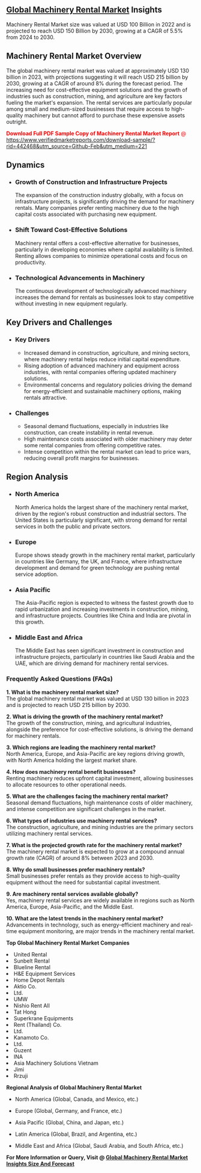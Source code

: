 <h2><a href="https://www.verifiedmarketreports.com/download-sample/?rid=442468&amp;utm_source=Github&amp;utm_medium=221" target="_blank">Global Machinery Rental Market</a> Insights</h2><p>Machinery Rental Market size was valued at USD 100 Billion in 2022 and is projected to reach USD 150 Billion by 2030, growing at a CAGR of 5.5% from 2024 to 2030.</p><p> <h2>Machinery Rental Market Overview</h2> <p>The global machinery rental market was valued at approximately USD 130 billion in 2023, with projections suggesting it will reach USD 215 billion by 2030, growing at a CAGR of around 8% during the forecast period. The increasing need for cost-effective equipment solutions and the growth of industries such as construction, mining, and agriculture are key factors fueling the market's expansion. The rental services are particularly popular among small and medium-sized businesses that require access to high-quality machinery but cannot afford to purchase these expensive assets outright.</p> <p><p><span class=""><span style="color: #ff0000;"><strong>Download Full PDF Sample Copy of Machinery Rental Market Report</strong> @ </span><a href="https://www.verifiedmarketreports.com/download-sample/?rid=442468&amp;utm_source=Github-Feb&amp;utm_medium=221" target="_blank">https://www.verifiedmarketreports.com/download-sample/?rid=442468&amp;utm_source=Github-Feb&amp;utm_medium=221</a></span></p></p> <h2>Dynamics</h2> <ul> <li><h3>Growth of Construction and Infrastructure Projects</h3> The expansion of the construction industry globally, with a focus on infrastructure projects, is significantly driving the demand for machinery rentals. Many companies prefer renting machinery due to the high capital costs associated with purchasing new equipment.</li> <li><h3>Shift Toward Cost-Effective Solutions</h3> Machinery rental offers a cost-effective alternative for businesses, particularly in developing economies where capital availability is limited. Renting allows companies to minimize operational costs and focus on productivity.</li> <li><h3>Technological Advancements in Machinery</h3> The continuous development of technologically advanced machinery increases the demand for rentals as businesses look to stay competitive without investing in new equipment regularly.</li> </ul> <h2>Key Drivers and Challenges</h2> <ul> <li><h3>Key Drivers</h3> <ul> <li>Increased demand in construction, agriculture, and mining sectors, where machinery rental helps reduce initial capital expenditure.</li> <li>Rising adoption of advanced machinery and equipment across industries, with rental companies offering updated machinery solutions.</li> <li>Environmental concerns and regulatory policies driving the demand for energy-efficient and sustainable machinery options, making rentals attractive.</li> </ul> </li> <li><h3>Challenges</h3> <ul> <li>Seasonal demand fluctuations, especially in industries like construction, can create instability in rental revenue.</li> <li>High maintenance costs associated with older machinery may deter some rental companies from offering competitive rates.</li> <li>Intense competition within the rental market can lead to price wars, reducing overall profit margins for businesses.</li> </ul> </li> </ul> <h2>Region Analysis</h2> <ul> <li><h3>North America</h3> North America holds the largest share of the machinery rental market, driven by the region's robust construction and industrial sectors. The United States is particularly significant, with strong demand for rental services in both the public and private sectors.</li> <li><h3>Europe</h3> Europe shows steady growth in the machinery rental market, particularly in countries like Germany, the UK, and France, where infrastructure development and demand for green technology are pushing rental service adoption.</li> <li><h3>Asia Pacific</h3> The Asia-Pacific region is expected to witness the fastest growth due to rapid urbanization and increasing investments in construction, mining, and infrastructure projects. Countries like China and India are pivotal in this growth.</li> <li><h3>Middle East and Africa</h3> The Middle East has seen significant investment in construction and infrastructure projects, particularly in countries like Saudi Arabia and the UAE, which are driving demand for machinery rental services.</li> </ul> <h3>Frequently Asked Questions (FAQs)</h3> <p><strong>1. What is the machinery rental market size?</strong><br> The global machinery rental market was valued at USD 130 billion in 2023 and is projected to reach USD 215 billion by 2030.</p> <p><strong>2. What is driving the growth of the machinery rental market?</strong><br> The growth of the construction, mining, and agricultural industries, alongside the preference for cost-effective solutions, is driving the demand for machinery rentals.</p> <p><strong>3. Which regions are leading the machinery rental market?</strong><br> North America, Europe, and Asia-Pacific are key regions driving growth, with North America holding the largest market share.</p> <p><strong>4. How does machinery rental benefit businesses?</strong><br> Renting machinery reduces upfront capital investment, allowing businesses to allocate resources to other operational needs.</p> <p><strong>5. What are the challenges facing the machinery rental market?</strong><br> Seasonal demand fluctuations, high maintenance costs of older machinery, and intense competition are significant challenges in the market.</p> <p><strong>6. What types of industries use machinery rental services?</strong><br> The construction, agriculture, and mining industries are the primary sectors utilizing machinery rental services.</p> <p><strong>7. What is the projected growth rate for the machinery rental market?</strong><br> The machinery rental market is expected to grow at a compound annual growth rate (CAGR) of around 8% between 2023 and 2030.</p> <p><strong>8. Why do small businesses prefer machinery rentals?</strong><br> Small businesses prefer rentals as they provide access to high-quality equipment without the need for substantial capital investment.</p> <p><strong>9. Are machinery rental services available globally?</strong><br> Yes, machinery rental services are widely available in regions such as North America, Europe, Asia-Pacific, and the Middle East.</p> <p><strong>10. What are the latest trends in the machinery rental market?</strong><br> Advancements in technology, such as energy-efficient machinery and real-time equipment monitoring, are major trends in the machinery rental market.</p> </p><p><strong>Top Global Machinery Rental Market Companies</strong></p><div data-test-id=""><p><li>United Rental</li><li> Sunbelt Rental</li><li> Blueline Rental</li><li> H&E Equipment Services</li><li> Home Depot Rentals</li><li> Aktio Co.</li><li> Ltd.</li><li> UMW</li><li> Nishio Rent All</li><li> Tat Hong</li><li> Superkrane Equipments</li><li> Rent (Thailand) Co.</li><li>Ltd.</li><li> Kanamoto Co.</li><li> Ltd.</li><li> Guzent</li><li> INA</li><li> Asia Machinery Solutions Vietnam</li><li> Jimi</li><li> Rrzuji</li></p><div><strong>Regional Analysis of&nbsp;Global Machinery Rental Market</strong></div><ul><li dir="ltr"><p dir="ltr">North America&nbsp;(Global, Canada, and Mexico, etc.)</p></li><li dir="ltr"><p dir="ltr">Europe (Global, Germany, and France, etc.)</p></li><li dir="ltr"><p dir="ltr">Asia Pacific&nbsp;(Global, China, and Japan, etc.)</p></li><li dir="ltr"><p dir="ltr">Latin America&nbsp;(Global, Brazil, and Argentina, etc.)</p></li><li dir="ltr">Middle East and Africa&nbsp;(Global, Saudi Arabia, and South Africa, etc.)</li></ul><p><strong>For More Information or Query, Visit @&nbsp;</strong><strong><a href="https://www.verifiedmarketreports.com/product/machinery-rental-market/?utm_source=Github&amp;utm_medium=221" target="_blank">Global Machinery Rental Market Insights Size And Forecast</a></strong></p></div>
